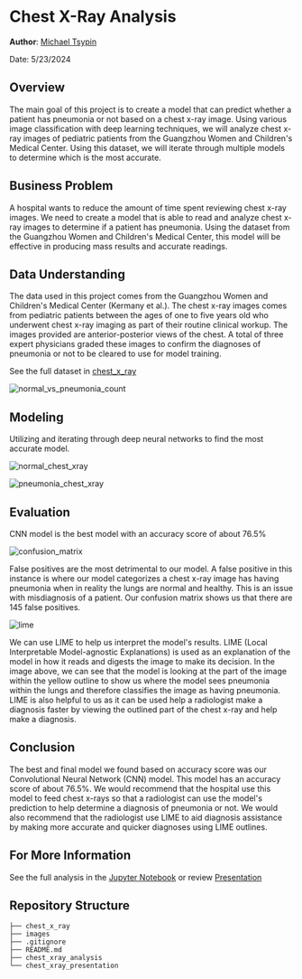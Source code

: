# Chest X-Ray Analysis

**Author**: [Michael Tsypin](email:mtsypin9@yahoo.com)

Date: 5/23/2024

## Overview

The main goal of this project is to create a model that can predict whether a patient has pneumonia or not based on a chest x-ray image. Using various image classification with deep learning techniques, we will analyze chest x-ray images of pediatric patients from the Guangzhou Women and Children's Medical Center. Using this dataset, we will iterate through multiple models to determine which is the most accurate.

## Business Problem

A hospital wants to reduce the amount of time spent reviewing chest x-ray images. We need to create a model that is able to read and analyze chest x-ray images to determine if a patient has pneumonia. Using the dataset from the Guangzhou Women and Children's Medical Center, this model will be effective in producing mass results and accurate readings.

## Data Understanding

The data used in this project comes from the Guangzhou Women and Children's Medical Center (Kermany et al.). The chest x-ray images comes from pediatric patients between the ages of one to five years old who underwent chest x-ray imaging as part of their routine clinical workup. The images provided are anterior-posterior views of the chest. A total of three expert physicians graded these images to confirm the diagnoses of pneumonia or not to be cleared to use for model training.

See the full dataset in [chest_x_ray](chest_x_ray) 

![normal_vs_pneumonia_count](images/normal_vs_pneumonia_count.png)

## Modeling

Utilizing and iterating through deep neural networks to find the most accurate model.

![normal_chest_xray](images/normal_chest_xray.png)

![pneumonia_chest_xray](images/pneumonia_chest_xray.png)

## Evaluation

CNN model is the best model with an accuracy score of about 76.5%

![confusion_matrix](images/confusion_matrix.png)

False positives are the most detrimental to our model. A false positive in this instance is where our model categorizes a chest x-ray image has having pneumonia when in reality the lungs are normal and healthy. This is an issue with misdiagnosis of a patient. Our confusion matrix shows us that there are 145 false positives.

![lime](images/lime.png)

We can use LIME to help us interpret the model's results. LIME (Local Interpretable Model-agnostic Explanations) is used as an explanation of the model in how it reads and digests the image to make its decision. In the image above, we can see that the model is looking at the part of the image within the yellow outline to show us where the model sees pneumonia within the lungs and therefore classifies the image as having pneumonia. LIME is also helpful to us as it can be used help a radiologist make a diagnosis faster by viewing the outlined part of the chest x-ray and help make a diagnosis.

## Conclusion

The best and final model we found based on accuracy score was our Convolutional Neural Network (CNN) model. This model has an accuracy score of about 76.5%. We would recommend that the hospital use this model to feed chest x-rays so that a radiologist can use the model's prediction to help determine a diagnosis of pneumonia or not. We would also recommend that the radiologist use LIME to aid diagnosis assistance by making more accurate and quicker diagnoses using LIME outlines.

## For More Information

See the full analysis in the [Jupyter Notebook](chest_xray_analysis.ipynb) or review [Presentation](chest_xray_presentation.pdf)

## Repository Structure

```
├── chest_x_ray
├── images
├── .gitignore
├── README.md
├── chest_xray_analysis
└── chest_xray_presentation
```
